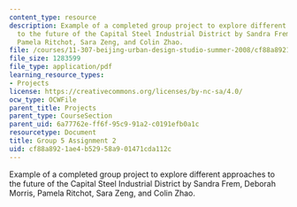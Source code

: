 ```yaml
---
content_type: resource
description: Example of a completed group project to explore different approaches
  to the future of the Capital Steel Industrial District by Sandra Frem, Deborah Morris,
  Pamela Ritchot, Sara Zeng, and Colin Zhao.
file: /courses/11-307-beijing-urban-design-studio-summer-2008/cf88a8921ae4b52958a901471cda112c_group5_assn2.pdf
file_size: 1283599
file_type: application/pdf
learning_resource_types:
- Projects
license: https://creativecommons.org/licenses/by-nc-sa/4.0/
ocw_type: OCWFile
parent_title: Projects
parent_type: CourseSection
parent_uid: 6a77762e-ff6f-95c9-91a2-c0191efb0a1c
resourcetype: Document
title: Group 5 Assignment 2
uid: cf88a892-1ae4-b529-58a9-01471cda112c
---
```

Example of a completed group project to explore different approaches to the future of the Capital Steel Industrial District by Sandra Frem, Deborah Morris, Pamela Ritchot, Sara Zeng, and Colin Zhao.